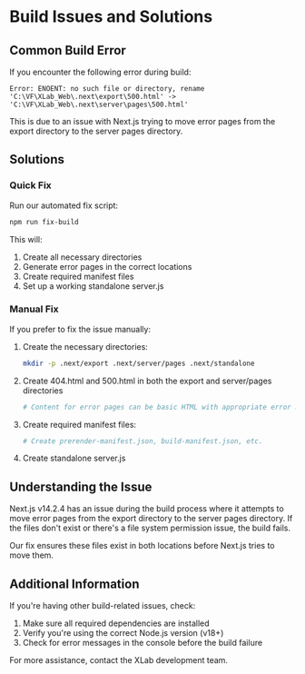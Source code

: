 # Build Issues and Solutions

## Common Build Error

If you encounter the following error during build:

```
Error: ENOENT: no such file or directory, rename 'C:\VF\XLab_Web\.next\export\500.html' -> 'C:\VF\XLab_Web\.next\server\pages\500.html'
```

This is due to an issue with Next.js trying to move error pages from the export directory to the server pages directory.

## Solutions

### Quick Fix

Run our automated fix script:

```bash
npm run fix-build
```

This will:
1. Create all necessary directories
2. Generate error pages in the correct locations
3. Create required manifest files
4. Set up a working standalone server.js

### Manual Fix

If you prefer to fix the issue manually:

1. Create the necessary directories:
   ```bash
   mkdir -p .next/export .next/server/pages .next/standalone
   ```

2. Create 404.html and 500.html in both the export and server/pages directories
   ```bash
   # Content for error pages can be basic HTML with appropriate error messages
   ```

3. Create required manifest files:
   ```bash
   # Create prerender-manifest.json, build-manifest.json, etc.
   ```

4. Create standalone server.js

## Understanding the Issue

Next.js v14.2.4 has an issue during the build process where it attempts to move error pages from the export directory to the server pages directory. If the files don't exist or there's a file system permission issue, the build fails.

Our fix ensures these files exist in both locations before Next.js tries to move them.

## Additional Information

If you're having other build-related issues, check:

1. Make sure all required dependencies are installed
2. Verify you're using the correct Node.js version (v18+)
3. Check for error messages in the console before the build failure

For more assistance, contact the XLab development team. 